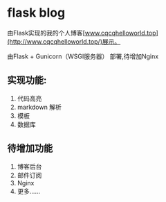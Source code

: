 # flask blog
由Flask实现的我的个人博客[www.cqcqhelloworld.top](http://www.cqcqhelloworld.top/)展示。

由Flask + Gunicorn（WSGI服务器） 部署,待增加Nginx

## 实现功能:

1. 代码高亮
2. markdown 解析
3. 模板
4. 数据库

## 待增加功能

1. 博客后台
2. 邮件订阅
3. Nginx
4. 更多......
